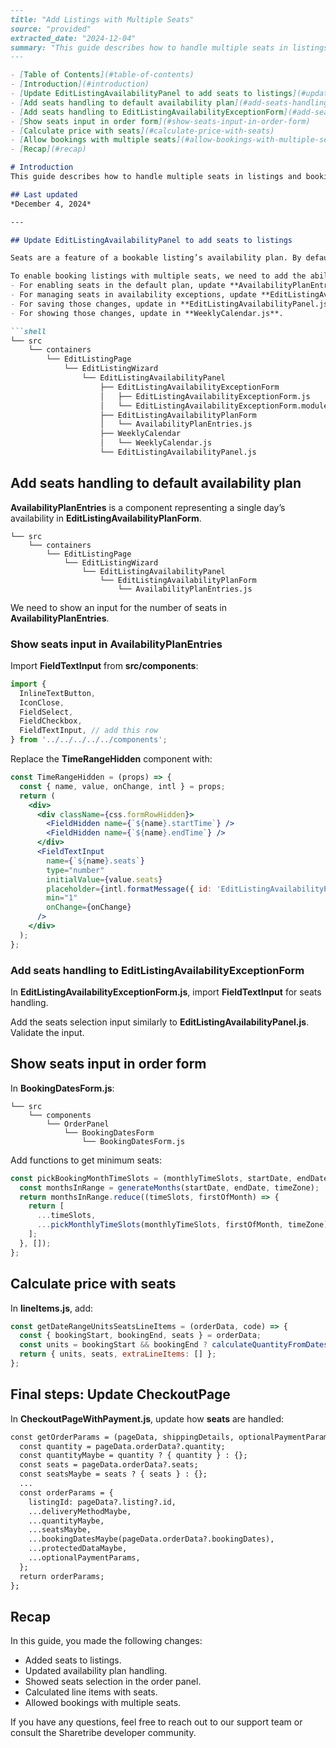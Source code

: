 ```markdown
---
title: "Add Listings with Multiple Seats"
source: "provided"
extracted_date: "2024-12-04"
summary: "This guide describes how to handle multiple seats in listings and bookings in earlier template versions."
---

- [Table of Contents](#table-of-contents)
- [Introduction](#introduction)
- [Update EditListingAvailabilityPanel to add seats to listings](#update-editlistingavailabilitypanel-to-add-seats-to-listings)
- [Add seats handling to default availability plan](#add-seats-handling-to-default-availability-plan)
- [Add seats handling to EditListingAvailabilityExceptionForm](#add-seats-handling-to-editlistingavailabilityexceptionform)
- [Show seats input in order form](#show-seats-input-in-order-form)
- [Calculate price with seats](#calculate-price-with-seats)
- [Allow bookings with multiple seats](#allow-bookings-with-multiple-seats)
- [Recap](#recap)

# Introduction
This guide describes how to handle multiple seats in listings and bookings in earlier template versions.

## Last updated 
*December 4, 2024*

---

## Update EditListingAvailabilityPanel to add seats to listings

Seats are a feature of a bookable listing’s availability plan. By default, all listings are created with availability plans featuring one seat.

To enable booking listings with multiple seats, we need to add the ability to create listings whose availability plan contains more than one seat. We will make changes in EditListingAvailabilityPanel:
- For enabling seats in the default plan, update **AvailabilityPlanEntries.js**.
- For managing seats in availability exceptions, update **EditListingAvailabilityExceptionForm.js**.
- For saving those changes, update in **EditListingAvailabilityPanel.js**.
- For showing those changes, update in **WeeklyCalendar.js**.

```shell
└── src
    └── containers
        └── EditListingPage
            └── EditListingWizard
                └── EditListingAvailabilityPanel
                    ├── EditListingAvailabilityExceptionForm
                    │   ├── EditListingAvailabilityExceptionForm.js
                    │   └── EditListingAvailabilityExceptionForm.module.css
                    ├── EditListingAvailabilityPlanForm
                    │   └── AvailabilityPlanEntries.js
                    ├── WeeklyCalendar
                    │   └── WeeklyCalendar.js
                    └── EditListingAvailabilityPanel.js
```

## Add seats handling to default availability plan

**AvailabilityPlanEntries** is a component representing a single day’s availability in **EditListingAvailabilityPlanForm**.

```shell
└── src
    └── containers
        └── EditListingPage
            └── EditListingWizard
                └── EditListingAvailabilityPanel
                    └── EditListingAvailabilityPlanForm
                        └── AvailabilityPlanEntries.js
```

We need to show an input for the number of seats in **AvailabilityPlanEntries**.

### Show seats input in AvailabilityPlanEntries

Import **FieldTextInput** from **src/components**:

```js
import {
  InlineTextButton,
  IconClose,
  FieldSelect,
  FieldCheckbox,
  FieldTextInput, // add this row
} from '../../../../../components';
```

Replace the **TimeRangeHidden** component with:
```jsx
const TimeRangeHidden = (props) => {
  const { name, value, onChange, intl } = props;
  return (
    <div>
      <div className={css.formRowHidden}>
        <FieldHidden name={`${name}.startTime`} />
        <FieldHidden name={`${name}.endTime`} />
      </div>
      <FieldTextInput
        name={`${name}.seats`}
        type="number"
        initialValue={value.seats}
        placeholder={intl.formatMessage({ id: 'EditListingAvailabilityPlanForm.seatsPlaceholder' })}
        min="1"
        onChange={onChange}
      />
    </div>
  );
};
```

### Add seats handling to EditListingAvailabilityExceptionForm

In **EditListingAvailabilityExceptionForm.js**, import **FieldTextInput** for seats handling.

Add the seats selection input similarly to **EditListingAvailabilityPanel.js**. Validate the input.

## Show seats input in order form

In **BookingDatesForm.js**:

```shell
└── src
    └── components
        └── OrderPanel
            └── BookingDatesForm
                └── BookingDatesForm.js
```

Add functions to get minimum seats:
```js
const pickBookingMonthTimeSlots = (monthlyTimeSlots, startDate, endDate, timeZone) => {
  const monthsInRange = generateMonths(startDate, endDate, timeZone);
  return monthsInRange.reduce((timeSlots, firstOfMonth) => {
    return [
      ...timeSlots,
      ...pickMonthlyTimeSlots(monthlyTimeSlots, firstOfMonth, timeZone),
    ];
  }, []);
};
```

## Calculate price with seats

In **lineItems.js**, add:

```js
const getDateRangeUnitsSeatsLineItems = (orderData, code) => {
  const { bookingStart, bookingEnd, seats } = orderData;
  const units = bookingStart && bookingEnd ? calculateQuantityFromDates(bookingStart, bookingEnd, code) : null;
  return { units, seats, extraLineItems: [] };
};
```

## Final steps: Update CheckoutPage

In **CheckoutPageWithPayment.js**, update how **seats** are handled:
```diff
const getOrderParams = (pageData, shippingDetails, optionalPaymentParams, config) => {
  const quantity = pageData.orderData?.quantity;
  const quantityMaybe = quantity ? { quantity } : {};
  const seats = pageData.orderData?.seats;
  const seatsMaybe = seats ? { seats } : {};
  ...
  const orderParams = {
    listingId: pageData?.listing?.id,
    ...deliveryMethodMaybe,
    ...quantityMaybe,
    ...seatsMaybe,
    ...bookingDatesMaybe(pageData.orderData?.bookingDates),
    ...protectedDataMaybe,
    ...optionalPaymentParams,
  };
  return orderParams;
};
```

## Recap

In this guide, you made the following changes:

- Added seats to listings.
- Updated availability plan handling.
- Showed seats selection in the order panel.
- Calculated line items with seats.
- Allowed bookings with multiple seats.

If you have any questions, feel free to reach out to our support team or consult the Sharetribe developer community.
```